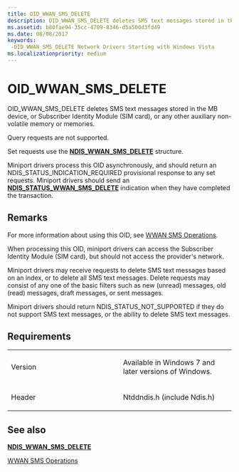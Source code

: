 ```yaml
---
title: OID_WWAN_SMS_DELETE
description: OID_WWAN_SMS_DELETE deletes SMS text messages stored in the MB device, or Subscriber Identity Module (SIM card), or any other auxiliary non-volatile memory or memories.
ms.assetid: b80fae94-35cc-4709-8346-d5a500d3fd49
ms.date: 08/08/2017
keywords: 
 -OID_WWAN_SMS_DELETE Network Drivers Starting with Windows Vista
ms.localizationpriority: medium
---
```


# OID\_WWAN\_SMS\_DELETE


OID\_WWAN\_SMS\_DELETE deletes SMS text messages stored in the MB device, or Subscriber Identity Module (SIM card), or any other auxiliary non-volatile memory or memories.

Query requests are not supported.

Set requests use the [**NDIS\_WWAN\_SMS\_DELETE**](/windows-hardware/drivers/ddi/ndiswwan/ns-ndiswwan-_ndis_wwan_sms_delete) structure.

Miniport drivers process this OID asynchronously, and should return an NDIS\_STATUS\_INDICATION\_REQUIRED provisional response to any set requests. Miniport drivers should send an [**NDIS\_STATUS\_WWAN\_SMS\_DELETE**](ndis-status-wwan-sms-delete.md) indication when they have completed the transaction.

Remarks
-------

For more information about using this OID, see [WWAN SMS Operations](./mb-sms-operations.md).

When processing this OID, miniport drivers can access the Subscriber Identity Module (SIM card), but should not access the provider's network.

Miniport drivers may receive requests to delete SMS text messages based on an index, or to delete all SMS text messages. Delete requests may consist of any one of the basic filters such as new (unread) messages, old (read) messages, draft messages, or sent messages.

Miniport drivers should return NDIS\_STATUS\_NOT\_SUPPORTED if they do not support SMS text messages, or the ability to delete SMS text messages.

Requirements
------------

<table>
<colgroup>
<col width="50%" />
<col width="50%" />
</colgroup>
<tbody>
<tr class="odd">
<td><p>Version</p></td>
<td><p>Available in Windows 7 and later versions of Windows.</p></td>
</tr>
<tr class="even">
<td><p>Header</p></td>
<td>Ntddndis.h (include Ndis.h)</td>
</tr>
</tbody>
</table>

## See also


[**NDIS\_WWAN\_SMS\_DELETE**](/windows-hardware/drivers/ddi/ndiswwan/ns-ndiswwan-_ndis_wwan_sms_delete)

[WWAN SMS Operations](./mb-sms-operations.md)

 

